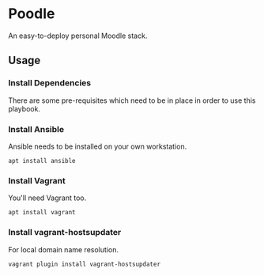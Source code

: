 # Poodle
An easy-to-deploy personal Moodle stack.

## Usage
### Install Dependencies
There are some pre-requisites which need to be in place in order to use this playbook.

### Install Ansible
Ansible needs to be installed on your own workstation.

``` apt install ansible ```

### Install Vagrant
You'll need Vagrant too.

``` apt install vagrant ```

### Install vagrant-hostsupdater
For local domain name resolution.

``` vagrant plugin install vagrant-hostsupdater ```
